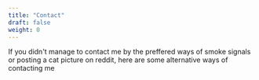 ```yaml
---
title: "Contact"
draft: false
weight: 0
---
```


If you didn't manage to contact me by the preffered ways of smoke signals or posting a cat picture on reddit, here are some alternative ways of contacting me
